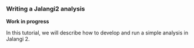 ### Writing a Jalangi2 analysis ###

**Work in progress**

In this tutorial, we will describe how to develop and run a simple analysis in Jalangi 2.
